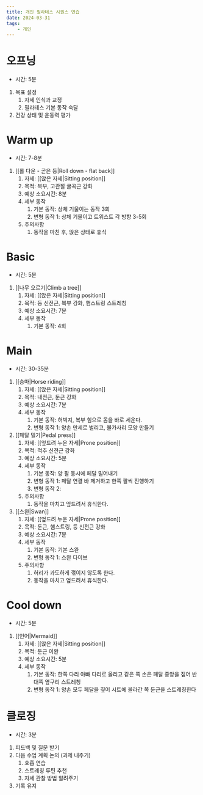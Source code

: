 ```yaml
---
title: 개인 필라테스 시퀀스 연습
date: 2024-03-31
tags:
    - 개인
---
```


# 오프닝
- 시간: 5분
1. 목표 설정
    1. 자세 인식과 교정
    2. 필라테스 기본 동작 숙달
2. 건강 상태 및 운동력 평가

# Warm up
- 시간: 7-8분

1. [[롤 다운 - 곧은 등|Roll down - flat back]]
    1. 자세: [[앉은 자세|Sitting position]]
    2. 목적: 복부, 고관절 굴곡근 강화
    3. 예상 소요시간: 8분
    4. 세부 동작
        1. 기본 동작: 상체 기울이는 동작 3회
        2. 변형 동작 1: 상체 기울이고 트위스트 각 방향 3-5회
    5. 주의사항
        1. 동작을 마친 후, 앉은 상태로 휴식

# Basic
- 시간: 5분

1. [[나무 오르기|Climb a tree]]
    1. 자세: [[앉은 자세|Sitting position]]
    2. 목적: 등 신전근, 복부 강화, 햄스트링 스트레칭
    3. 예상 소요시간: 7분
    4. 세부 동작
        1. 기본 동작: 4회

# Main
- 시간: 30-35분

1. [[승마|Horse riding]]
    1. 자세: [[앉은 자세|Sitting position]]
    2. 목적: 내전근, 둔근 강화
    3. 예상 소요시간: 7분
    4. 세부 동작
        1. 기본 동작: 허벅지, 복부 힘으로 몸을 바로 세운다.
        2. 변형 동작 1: 양손 만세로 벌리고, 불가사리 모양 만들기
2. [[페달 밀기|Pedal press]]
    1. 자세: [[엎드려 누운 자세|Prone position]]
    2. 목적: 척추 신전근 강화
    3. 예상 소요시간: 5분
    4. 세부 동작
        1. 기본 동작: 양 팔 동시에 페달 밀어내기
        2. 변형 동작 1: 페달 연결 바 제거하고 한쪽 팔씩 진행하기
        3. 변형 동작 2:
    5. 주의사항
        1. 동작을 마치고 엎드려서 휴식한다.
3. [[스완|Swan]]
    1. 자세: [[엎드려 누운 자세|Prone position]]
    2. 목적: 둔근, 햄스트링, 등 신전근 강화
    3. 예상 소요시간: 7분
    4. 세부 동작
        1. 기본 동작: 기본 스완
        2. 변형 동작 1: 스완 다이브
    5. 주의사항
        1. 허리가 과도하게 꺾이지 않도록 한다.
        2. 동작을 마치고 엎드려서 휴식한다.

# Cool down

- 시간: 5분

1. [[인어|Mermaid]]
    1. 자세: [[앉은 자세|Sitting position]]
    2. 목적: 둔근 이완
    3. 예상 소요시간: 5분
    4. 세부 동작
        1. 기본 동작: 한쪽 다리 아빠 다리로 올리고 같은 쪽 손은 페달 중앙을 짚어 반대쪽 옆구리 스트레칭
        2. 변형 동작 1: 양손 모두 페달을 짚어 시트에 올라간 쪽 둔근을 스트레칭한다


# 클로징

- 시간: 3분
1. 피드백 및 질문 받기
2. 다음 수업 계획 논의 (과제 내주기)
    1. 호흡 연습
    2. 스트레칭 루틴 추천
    3. 자세 관찰 방법 알려주기
3. 기록 유지